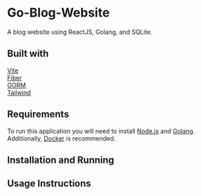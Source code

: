 # Go-Blog-Website
A blog website using ReactJS, Golang, and SQLite.

## Built with
[Vite](https://vitejs.dev/)   
[Fiber](https://docs.gofiber.io/)  
[GORM](https://gorm.io/index.html)  
[Tailwind](https://tailwindcss.com/)  

## Requirements
To run this application you will need to install [Node.js](https://nodejs.org/en/) and [Golang](https://go.dev/dl/). Additionally, [Docker](https://www.docker.com/get-started/) is recommended.

## Installation and Running

## Usage Instructions
